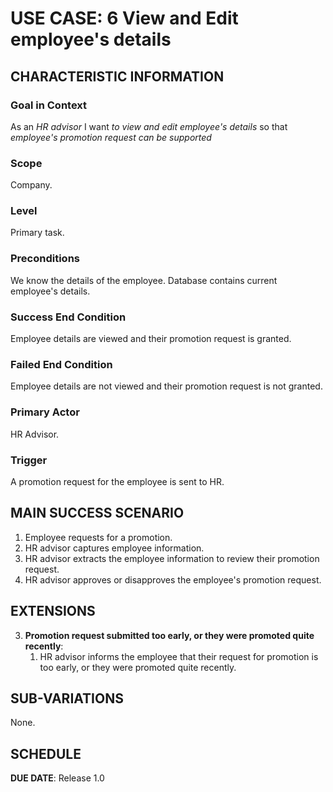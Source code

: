 # USE CASE: 6 View and Edit employee's details

## CHARACTERISTIC INFORMATION

### Goal in Context

As an *HR advisor* I want *to view and edit employee's details* so that *employee's promotion request can be supported*

### Scope

Company.

### Level

Primary task.

### Preconditions

We know the details of the employee.  Database contains current employee's details.

### Success End Condition

Employee details are viewed and their promotion request is granted.

### Failed End Condition

Employee details are not viewed and their promotion request is not granted.

### Primary Actor

HR Advisor.

### Trigger

A promotion request for the employee is sent to HR.

## MAIN SUCCESS SCENARIO

1. Employee requests for a promotion.
2. HR advisor captures employee information.
3. HR advisor extracts the employee information to review their promotion request.
4. HR advisor approves or disapproves the employee's promotion request.

## EXTENSIONS

3. **Promotion request submitted too early, or they were promoted quite recently**:
    1. HR advisor informs the employee that their request for promotion is too early, or they were promoted quite recently.

## SUB-VARIATIONS

None.

## SCHEDULE

**DUE DATE**: Release 1.0
